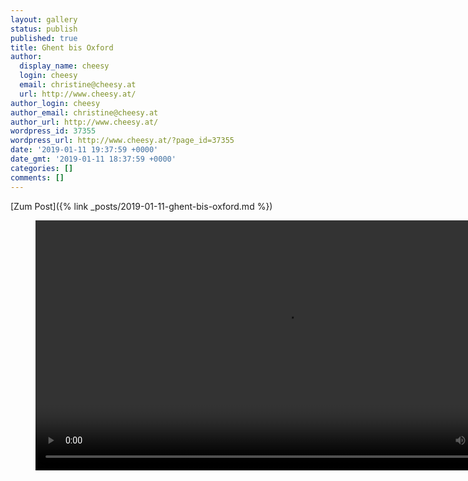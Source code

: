 ```yaml
---
layout: gallery
status: publish
published: true
title: Ghent bis Oxford
author:
  display_name: cheesy
  login: cheesy
  email: christine@cheesy.at
  url: http://www.cheesy.at/
author_login: cheesy
author_email: christine@cheesy.at
author_url: http://www.cheesy.at/
wordpress_id: 37355
wordpress_url: http://www.cheesy.at/?page_id=37355
date: '2019-01-11 19:37:59 +0000'
date_gmt: '2019-01-11 18:37:59 +0000'
categories: []
comments: []
---
```


[Zum Post]({% link _posts/2019-01-11-ghent-bis-oxford.md %})

<figure><video controls width="800" src="{% link /download/Videos/Eurotunnel die Zweite.mp4 %}"></video></figure>
